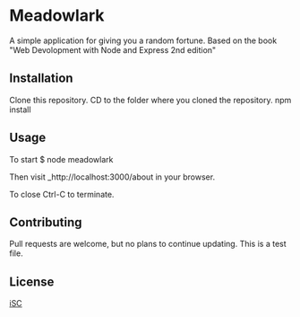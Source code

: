 # Meadowlark

A simple application for giving you a random fortune. Based on the book "Web Devolopment with Node and Express 2nd edition"

## Installation

Clone this repository.
CD to the folder where you cloned the repository.
npm install

## Usage

To start
$ node meadowlark

Then visit _http://localhost:3000/about in your browser.

To close
Ctrl-C to terminate.

## Contributing
Pull requests are welcome, but no plans to continue updating. This is a test file.

## License
[iSC](https://opensource.org/licenses/ISC)